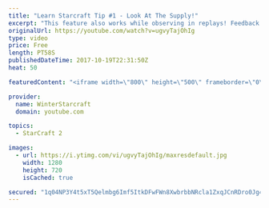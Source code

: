 ```yaml
---
title: "Learn Starcraft Tip #1 - Look At The Supply!"
excerpt: "This feature also works while observing in replays! Feedback and tip suggestions are appreciated :)"
originalUrl: https://youtube.com/watch?v=ugvyTajOhIg
type: video
price: Free
length: PT58S
publishedDateTime: 2017-10-19T22:31:50Z
heat: 50

featuredContent: "<iframe width=\"800\" height=\"500\" frameborder=\"0\" src=\"https://www.youtube.com/embed/ugvyTajOhIg\" allow=\"accelerometer; autoplay; encrypted-media; gyroscope; picture-in-picture\" allowfullscreen></iframe>"

provider:
  name: WinterStarcraft
  domain: youtube.com

topics:
  - StarCraft 2

images:
  - url: https://i.ytimg.com/vi/ugvyTajOhIg/maxresdefault.jpg
    width: 1280
    height: 720
    isCached: true

secured: "1q04NP3Y4t5xT5Qelmbg6Imf5ItkDFwFWn8XwbrbbNRcla1ZxqJCnRDro0Jg4OCHyh2fDKQvnB3G3m4GqVi4aIM/9jFsf+yYlAlYxwT5FnSbGqSTZzWgGZ+hS+9mNSzpqQTOvFHJy045JME3rWEnyaVBV/uR6ScKMzD0dOlP3jBTwfeYqVaAkrrreL0F6kYVR9lZqCsaH6a5h0UJe4k8xeNDSE8sP2CRcV6YFsC+UR1ryK4Y3wLNx8n0EFz+uQMr+30LkwcoORWWQRaFen6IQOh8Td8Xqob+ulyECFXx5z1n6W1WObw55PIWEubat6wssQ06TanOoHq4z3eMJYkcs63NAQAt6eABA0XKcKCVABfmzED40OdNwI80yTxZUabcT3PZgU7aKyrX2+QuGLGJ2zEjwLV8vXzyiNS54JgVu+0=;6aB2ueSt/l+s0959IR8X9Q=="
---
```


